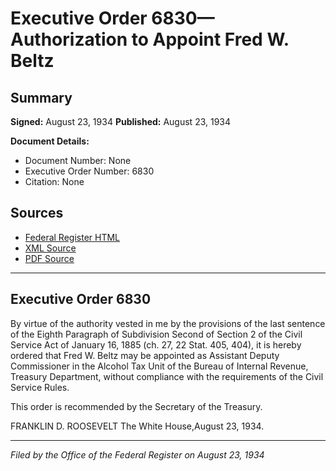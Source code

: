 # Executive Order 6830—Authorization to Appoint Fred W. Beltz

## Summary

**Signed:** August 23, 1934
**Published:** August 23, 1934

**Document Details:**
- Document Number: None
- Executive Order Number: 6830
- Citation: None

## Sources
- [Federal Register HTML](https://www.presidency.ucsb.edu/documents/executive-order-6830-authorization-appoint-fred-w-beltz)
- [XML Source](None)
- [PDF Source](None)

---

## Executive Order 6830

By virtue of the authority vested in me by the provisions of the last sentence of the Eighth Paragraph of Subdivision Second of Section 2 of the Civil Service Act of January 16, 1885 (ch. 27, 22 Stat. 405, 404), it is hereby ordered that Fred W. Beltz may be appointed as Assistant Deputy Commissioner in the Alcohol Tax Unit of the Bureau of Internal Revenue, Treasury Department, without compliance with the requirements of the Civil Service Rules.

This order is recommended by the Secretary of the Treasury.

FRANKLIN D. ROOSEVELT
The White House,August 23, 1934.

---

*Filed by the Office of the Federal Register on August 23, 1934*
